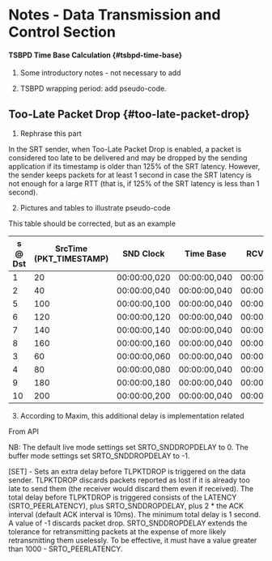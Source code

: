 # Notes - Data Transmission and Control Section

#### TSBPD Time Base Calculation {#tsbpd-time-base}

1. Some introductory notes - not necessary to add

<!-- Timestamps are relative to the connection. The transmission is not based on an absolute time.
The scheduled execution time is based on a real clock time. A time base is maintained to
convert each packet‘s timestamp to local clock time. Packets are offset from the sender‘s
StartTime. Any time reference based on local StartTime is maintained, taking into account RTT,
time zone and drift caused by the sum of truncated nanoseconds and other measurements. -->

2. TSBPD wrapping period: add pseudo-code.

## Too-Late Packet Drop {#too-late-packet-drop}

1. Rephrase this part
<!-- Implementation related, delete implementation details in future -->
In the SRT sender, when Too-Late Packet Drop is enabled, a packet is
considered too late to be delivered and may be dropped by the sending
application if its timestamp is older than 125% of the SRT latency.
However, the sender keeps packets for at least 1 second in case the
SRT latency is not enough for a large RTT (that is, if 125% of the
SRT latency is less than 1 second).

2. Pictures and tables to illustrate pseudo-code

This table should be corrected, but as an example

| s @ Dst | SrcTime (PKT_TIMESTAMP) | SND Clock   | Time Base    | RCV Clock   | SRT Latency | Drift | Packet Delivery Time |   |
|---------|-------------------------|--------------|--------------|--------------|-------------|-------|----------------------|---|
| 1       | 20                      | 00:00:00,020 | 00:00:00,040 | 00:00:00,060 | 120         | 0     | 00:00:00,180         |   |
| 2       | 40                      | 00:00:00,040 | 00:00:00,040 | 00:00:00,080 | 120         | 0     | 00:00:00,200         |   |
| 5       | 100                     | 00:00:00,100 | 00:00:00,040 | 00:00:00,140 | 120         | 0     | 00:00:00,260         |   |
| 6       | 120                     | 00:00:00,120 | 00:00:00,040 | 00:00:00,160 | 120         | 0     | 00:00:00,280         |   |
| 7       | 140                     | 00:00:00,140 | 00:00:00,040 | 00:00:00,180 | 120         | 0     | 00:00:00,300         |   |
| 8       | 160                     | 00:00:00,160 | 00:00:00,040 | 00:00:00,200 | 120         | 0     | 00:00:00,320         |   |
| 3       | 60                      | 00:00:00,060 | 00:00:00,040 | 00:00:00,210 | 120         | 0     | 00:00:00,220         |   |
| 4       | 80                      | 00:00:00,080 | 00:00:00,040 | 00:00:00,212 | 120         | 0     | 00:00:00,240         |   |
| 9       | 180                     | 00:00:00,180 | 00:00:00,040 | 00:00:00,220 | 120         | 0     | 00:00:00,340         |   |
| 10      | 200                     | 00:00:00,200 | 00:00:00,040 | 00:00:00,240 | 120         | 0     | 00:00:00,360         |   |

3. According to Maxim, this additional delay is implementation related

From API

NB: The default live mode settings set SRTO_SNDDROPDELAY to 0. The buffer mode settings set SRTO_SNDDROPDELAY to -1.

[SET] - Sets an extra delay before TLPKTDROP is triggered on the data sender. TLPKTDROP discards packets reported as lost if it is already too late to send them (the receiver would discard them even if received). The total delay before TLPKTDROP is triggered consists of the LATENCY (SRTO_PEERLATENCY), plus SRTO_SNDDROPDELAY, plus 2 * the ACK interval (default ACK interval is 10ms). The minimum total delay is 1 second. A value of -1 discards packet drop. SRTO_SNDDROPDELAY extends the tolerance for retransmitting packets at the expense of more likely retransmitting them uselessly. To be effective, it must have a value greater than 1000 - SRTO_PEERLATENCY.